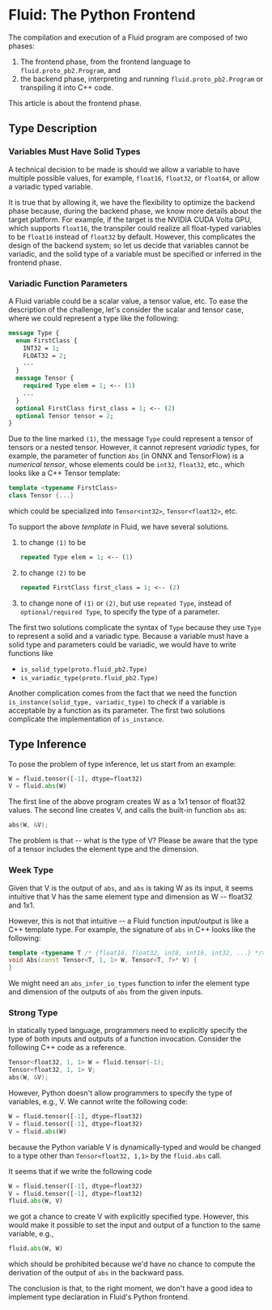 # Fluid: The Python Frontend

The compilation and execution of a Fluid program are composed of two phases:

1. The frontend phase, from the frontend language to `fluid.proto_pb2.Program`, and
1. the backend phase, interpreting and running `fluid.proto_pb2.Program` or transpiling it into C++ code.

This article is about the frontend phase.

## Type Description

### Variables Must Have Solid Types

A technical decision to be made is should we allow a variable to have multiple possible values, for example, `float16`, `float32`, or `float64`, or allow a variadic typed variable.

It is true that by allowing it, we have the flexibility to optimize the backend phase because, during the backend phase, we know more details about the target platform.  For example, if the target is the NVIDIA CUDA Volta GPU, which supports `float16`, the transpiler could realize all float-typed variables to be `float16` instead of `float32` by default.  However, this complicates the design of the backend system; so let us decide that variables cannot be variadic, and the solid type of a variable must be specified or inferred in the frontend phase.

### Variadic Function Parameters

A Fluid variable could be a scalar value, a tensor value, etc.  To ease the description of the challenge, let's consider the scalar and tensor case, where we could represent a type like the following:

```protobuf
message Type {
  enum FirstClass {
    INT32 = 1;
    FLOAT32 = 2;
    ...
  }
  message Tensor {
    required Type elem = 1; <-- (1)
    ...
  }
  optional FirstClass first_class = 1; <-- (2)
  optional Tensor tensor = 2;
}
```

Due to the line marked `(1)`, the message `Type` could represent a tensor of tensors or a nested tensor.  However, it cannot represent *variadic* types, for example, the parameter of function `Abs` (in ONNX and TensorFlow) is a *numerical tensor*, whose elements could be `int32`, `float32`, etc., which looks like a C++ Tensor template:

```c++
template <typename FirstClass>
class Tensor {...}
```

which could be specialized into `Tensor<int32>`, `Tensor<float32>`, etc.

To support the above *template* in Fluid, we have several solutions.

1. to change `(1)` to be

   ```protobuf
   repeated Type elem = 1; <-- (1)
   ```

1. to change `(2)` to be
 
   ```protobuf
   repeated FirstClass first_class = 1; <-- (2)
   ```
   
1. to change none of `(1)` or `(2)`, but use `repeated Type`, instead of `optional/required Type`, to specify the type of a parameter.

The first two solutions complicate the syntax of `Type` because they use `Type` to represent a solid and a variadic type.  Because a variable must have a solid type and parameters could be variadic, we would have to write functions like

- `is_solid_type(proto.fluid_pb2.Type)`
- `is_variadic_type(proto.fluid_pb2.Type)`

Another complication comes from the fact that we need the function `is_instance(solid_type, variadic_type)` to check if a variable is acceptable by a function as its parameter.  The first two solutions complicate the implementation of `is_instance`.

## Type Inference

To pose the problem of type inference, let us start from an example:

```python
W = fluid.tensor([-1], dtype=float32)
V = fluid.abs(W) 
```

The first line of the above program creates W as a 1x1 tensor of float32 values. The second line creates V, and calls the built-in function `abs` as:

```c++
abs(W, &V);
```

The problem is that -- what is the type of V?  Please be aware that the type of a tensor includes the element type and the dimension.

### Week Type

Given that V is the output of `abs`, and `abs` is taking W as its input, it seems intuitive that V has the same element type and dimension as W -- float32 and 1x1.


However, this is not that intuitive -- a Fluid function input/output is like a C++ template type.  For example, the signature of `abs` in C++ looks like the following:

```c++
template <typename T /* {float16, float32, int8, int16, int32, ...} */> 
void Abs(const Tensor<T, 1, 1> W, Tensor<T, ?>* V) {
}
```

We might need an `abs_infer_io_types` function to infer the element type and dimension of the outputs of `abs` from the given inputs.

### Strong Type

In statically typed language, programmers need to explicitly specify the type of both inputs and outputs of a function invocation.  Consider the following C++ code as a reference.

```c++
Tensor<float32, 1, 1> W = fluid.tensor(-1);
Tensor<float32, 1, 1> V;
abs(W, &V);
```

However, Python doesn't allow programmers to specify the type of variables, e.g., V.  We cannot write the following code:

```python
W = fluid.tensor([-1], dtype=float32)
V = fluid.tensor([-1], dtype=float32)
V = fluid.abs(W) 
```


because the Python variable V is dynamically-typed and would be changed to a type other than `Tensor<float32, 1,1>` by the `fluid.abs` call.

It seems that if we write the following code

```python
W = fluid.tensor([-1], dtype=float32)
V = fluid.tensor([-1], dtype=float32)
fluid.abs(W, V) 
```


we got a chance to create V with explicitly specified type.  However, this would make it possible to set the input and output of a function to the same variable, e.g.,

```python
fluid.abs(W, W)
```


which should be prohibited because we'd have no chance to compute the derivation of the output of `abs` in the backward pass.

The conclusion is that, to the right moment, we don't have a good idea to implement type declaration in Fluid's Python frontend.
